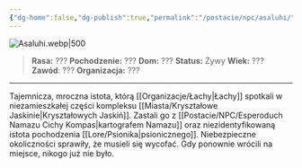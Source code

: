 ```yaml
---
{"dg-home":false,"dg-publish":true,"permalink":"/postacie/npc/asaluhi/","dgPassFrontmatter":true}
---
```


![Asaluhi.webp|500](/img/user/Vault/Grafiki/NPC/Asaluhi.webp)

> **Rasa:** ???
> **Pochodzenie:** ???
> **Dom:** ???
> **Status:** Żywy
> **Wiek:** ???
> **Zawód**: ???
> **Organizacja:** ???

---

Tajemnicza, mroczna istota, którą [[Organizacje/Łachy\|Łachy]] spotkali w niezamieszkałej części kompleksu [[Miasta/Kryształowe Jaskinie\|Kryształowych Jaskiń]]. Zastali go z [[Postacie/NPC/Esperoduch Namazu Cichy Kompas\|kartografem Namazu]] oraz niezidentyfikowaną istota pochodzenia [[Lore/Psionika\|psionicznego]]. Niebezpieczne okoliczności sprawiły, że musieli się wycofać. Gdy ponownie wrócili na miejsce, nikogo już nie było.